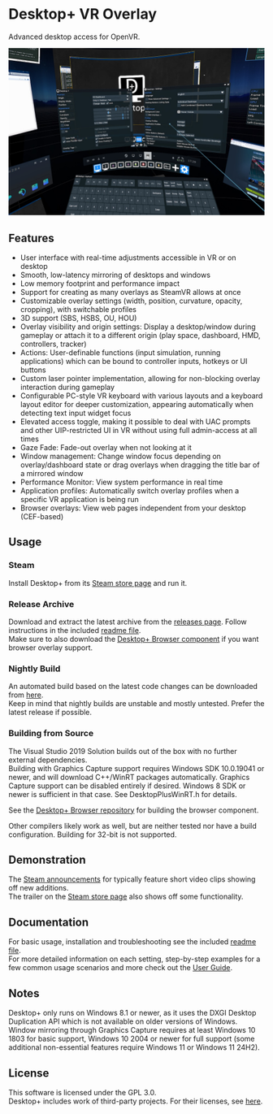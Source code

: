 # Desktop+ VR Overlay
Advanced desktop access for OpenVR.

![VR Interface](docs/screenshot.jpg)

## Features

- User interface with real-time adjustments accessible in VR or on desktop
- Smooth, low-latency mirroring of desktops and windows
- Low memory footprint and performance impact
- Support for creating as many overlays as SteamVR allows at once
- Customizable overlay settings (width, position, curvature, opacity, cropping), with switchable profiles
- 3D support (SBS, HSBS, OU, HOU)
- Overlay visibility and origin settings: Display a desktop/window during gameplay or attach it to a different origin (play space, dashboard, HMD, controllers, tracker)
- Actions: User-definable functions (input simulation, running applications) which can be bound to controller inputs, hotkeys or UI buttons
- Custom laser pointer implementation, allowing for non-blocking overlay interaction during gameplay
- Configurable PC-style VR keyboard with various layouts and a keyboard layout editor for deeper customization, appearing automatically when detecting text input widget focus
- Elevated access toggle, making it possible to deal with UAC prompts and other UIP-restricted UI in VR without using full admin-access at all times
- Gaze Fade: Fade-out overlay when not looking at it
- Window management: Change window focus depending on overlay/dashboard state or drag overlays when dragging the title bar of a mirrored window
- Performance Monitor: View system performance in real time
- Application profiles: Automatically switch overlay profiles when a specific VR application is being run
- Browser overlays: View web pages independent from your desktop (CEF-based)

## Usage

### Steam

Install Desktop+ from its [Steam store page](https://store.steampowered.com/app/1494460) and run it.

### Release Archive

Download and extract the latest archive from the [releases page](https://github.com/elvissteinjr/DesktopPlus/releases). Follow instructions in the included [readme file](assets/readme.txt).  
Make sure to also download the [Desktop+ Browser component](https://github.com/elvissteinjr/DesktopPlusBrowser/releases) if you want browser overlay support.

### Nightly Build

An automated build based on the latest code changes can be downloaded from [here](https://nightly.link/elvissteinjr/DesktopPlus/workflows/nightly/new-ui).  
Keep in mind that nightly builds are unstable and mostly untested. Prefer the latest release if possible.

### Building from Source

The Visual Studio 2019 Solution builds out of the box with no further external dependencies.  
Building with Graphics Capture support requires Windows SDK 10.0.19041 or newer, and will download C++/WinRT packages automatically.
Graphics Capture support can be disabled entirely if desired. Windows 8 SDK or newer is sufficient in that case. See DesktopPlusWinRT.h for details.

See the [Desktop+ Browser repository](https://github.com/elvissteinjr/DesktopPlusBrowser) for building the browser component.

Other compilers likely work as well, but are neither tested nor have a build configuration. Building for 32-bit is not supported.

## Demonstration

The [Steam announcements](https://store.steampowered.com/news/app/1494460) for typically feature short video clips showing off new additions.  
The trailer on the [Steam store page](https://store.steampowered.com/app/1494460) also shows off some functionality.

## Documentation

For basic usage, installation and troubleshooting see the included [readme file](assets/readme.txt).  
For more detailed information on each setting, step-by-step examples for a few common usage scenarios and more check out the [User Guide](docs/user_guide.md).

## Notes

Desktop+ only runs on Windows 8.1 or newer, as it uses the DXGI Desktop Duplication API which is not available on older versions of Windows.  
Window mirroring through Graphics Capture requires at least Windows 10 1803 for basic support, Windows 10 2004 or newer for full support (some additional non-essential features require Windows 11 or Windows 11 24H2). 

## License

This software is licensed under the GPL 3.0.  
Desktop+ includes work of third-party projects. For their licenses, see [here](assets/third-party_licenses.txt).
